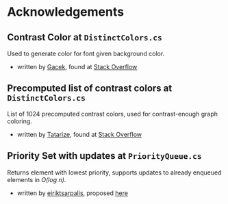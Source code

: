 # Acknowledgements

## Contrast Color at `DistinctColors.cs`

Used to generate color for font given background color.
- written by [Gacek](https://stackoverflow.com/users/177167/gacek), found at [Stack Overflow](https://stackoverflow.com/questions/1855884/determine-font-color-based-on-background-color)

## Precomputed list of contrast colors at `DistinctColors.cs`

List of 1024 precomputed contrast colors, used for contrast-enough graph coloring.
- written by [Tatarize](https://stackoverflow.com/users/631911/tatarize), found at [Stack Overflow](https://stackoverflow.com/questions/309149/generate-distinctly-different-rgb-colors-in-graphs)

## Priority Set with updates at `PriorityQueue.cs`

Returns element with lowest priority, supports updates to already enqueued elements in *O(log n)*.
- written by [eiriktsarpalis](https://github.com/eiriktsarpalis/), proposed [here](https://github.com/dotnet/runtime/issues/44871)